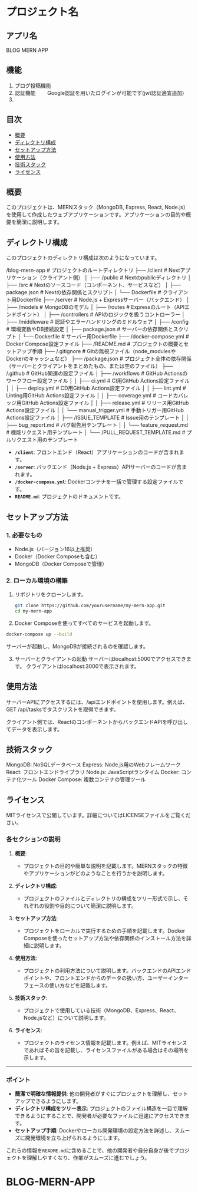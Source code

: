# プロジェクト名
## アプリ名
BLOG MERN APP
## 機能
1. ブログ投稿機能
2. 認証機能
　　Google認証を用いたログインが可能です(jwt認証適宜追加)
3. 


## 目次
- [概要](#概要)
- [ディレクトリ構成](#ディレクトリ構成)
- [セットアップ方法](#セットアップ方法)
- [使用方法](#使用方法)
- [技術スタック](#技術スタック)
- [ライセンス](#ライセンス)

## 概要

このプロジェクトは、MERNスタック（MongoDB, Express, React, Node.js）を使用して作成したウェブアプリケーションです。アプリケーションの目的や概要を簡潔に説明します。

## ディレクトリ構成

このプロジェクトのディレクトリ構成は次のようになっています。

/blog-mern-app              # プロジェクトのルートディレクトリ
├── /client                 # Nextアプリケーション（クライアント側）
│   ├── /public             # Nextのpublicディレクトリ
│   ├── /src                # Nextのソースコード（コンポーネント、サービスなど）
│   ├── package.json        # Nextの依存関係とスクリプト
│   └── Dockerfile          # クライアント用Dockerfile
├── /server                 # Node.js + Expressサーバー（バックエンド）
│   ├── /models             # MongoDBのモデル
│   ├── /routes             # Expressのルート（APIエンドポイント）
│   ├── /controllers        # APIのロジックを扱うコントローラー
│   ├── /middleware         # 認証やエラーハンドリングのミドルウェア
│   ├── /config             # 環境変数やDB接続設定
│   ├── package.json        # サーバーの依存関係とスクリプト
│   └── Dockerfile          # サーバー用Dockerfile
├── /docker-compose.yml     # Docker Compose設定ファイル
├── /README.md              # プロジェクトの概要とセットアップ手順
├── /.gitignore             # Gitの無視ファイル（node_modulesやDockerのキャッシュなど）
├── /package.json           # プロジェクト全体の依存関係（サーバーとクライアントをまとめたもの、または空のファイル）
├── /.github                # GitHub関連の設定ファイル
│   ├── /workflows          # GitHub Actionsのワークフロー設定ファイル
│   │   ├── ci.yml          # CI用GitHub Actions設定ファイル
│   │   ├── deploy.yml      # CD用GitHub Actions設定ファイル
│   │   ├── lint.yml        # Linting用GitHub Actions設定ファイル
│   │   ├── coverage.yml    # コードカバレッジ用GitHub Actions設定ファイル
│   │   ├── release.yml     # リリース用GitHub Actions設定ファイル
│   │   └── manual_trigger.yml # 手動トリガー用GitHub Actions設定ファイル
│   ├── /ISSUE_TEMPLATE     # Issue用のテンプレート
│   │   ├── bug_report.md   # バグ報告用テンプレート
│   │   └── feature_request.md # 機能リクエスト用テンプレート
│   └── /PULL_REQUEST_TEMPLATE.md # プルリクエスト用のテンプレート





- **`/client`**: フロントエンド（React）アプリケーションのコードが含まれます。
- **`/server`**: バックエンド（Node.js + Express）APIサーバーのコードが含まれます。
- **`/docker-compose.yml`**: Dockerコンテナを一括で管理する設定ファイルです。
- **`README.md`**: プロジェクトのドキュメントです。

## セットアップ方法

### 1. 必要なもの

- Node.js（バージョン16以上推奨）
- Docker（Docker Composeも含む）
- MongoDB（Docker Composeで管理）

### 2. ローカル環境の構築

1. リポジトリをクローンします。

   ```bash
   git clone https://github.com/yourusername/my-mern-app.git
   cd my-mern-app
   ```

2. Docker Composeを使ってすべてのサービスを起動します。

  ```bash
  docker-compose up --build
  ```
  サーバーが起動し、MongoDBが接続されるのを確認します。

3. サーバーとクライアントの起動
  サーバーはlocalhost:5000でアクセスできます。
  クライアントはlocalhost:3000で表示されます。

## 使用方法
サーバーAPIにアクセスするには、/apiエンドポイントを使用します。例えば、GET /api/tasksでタスクリストを取得できます。

クライアント側では、ReactのコンポーネントからバックエンドAPIを呼び出してデータを表示します。

## 技術スタック
MongoDB: NoSQLデータベース
Express: Node.js用のWebフレームワーク
React: フロントエンドライブラリ
Node.js: JavaScriptランタイム
Docker: コンテナ化ツール
Docker Compose: 複数コンテナの管理ツール

## ライセンス
MITライセンスで公開しています。詳細についてはLICENSEファイルをご覧ください。


### 各セクションの説明

1. **概要**:
   - プロジェクトの目的や簡単な説明を記載します。MERNスタックの特徴やアプリケーションがどのようなことを行うかを説明します。

2. **ディレクトリ構成**:
   - プロジェクトのファイルとディレクトリの構成をツリー形式で示し、それぞれの役割や目的について簡潔に説明します。

3. **セットアップ方法**:
   - プロジェクトをローカルで実行するための手順を記載します。Docker Composeを使ったセットアップ方法や依存関係のインストール方法を詳細に説明します。

4. **使用方法**:
   - プロジェクトの利用方法について説明します。バックエンドのAPIエンドポイントや、フロントエンドからのデータの扱い方、ユーザーインターフェースの使い方などを記載します。

5. **技術スタック**:
   - プロジェクトで使用している技術（MongoDB、Express、React、Node.jsなど）について説明します。

6. **ライセンス**:
   - プロジェクトのライセンス情報を記載します。例えば、MITライセンスであればその旨を記載し、ライセンスファイルがある場合はその場所を示します。

---

### ポイント

- **簡潔で明確な情報提供**: 他の開発者がすぐにプロジェクトを理解し、セットアップできるようにします。
- **ディレクトリ構成をツリー表示**: プロジェクトのファイル構造を一目で理解できるようにすることで、開発者が必要なファイルに迅速にアクセスできます。
- **セットアップ手順**: Dockerやローカル開発環境の設定方法を詳述し、スムーズに開発環境を立ち上げられるようにします。

これらの情報を`README.md`に含めることで、他の開発者や自分自身が後でプロジェクトを理解しやすくなり、作業がスムーズに進むでしょう。
# BLOG-MERN-APP
